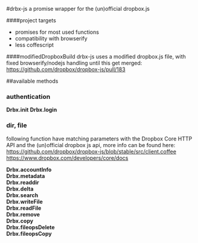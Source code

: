#drbx-js
a promise wrapper for the (un)official dropbox.js

####project targets
- promises for most used functions
- compatibility with browserify
- less coffescript

####modifiedDropboxBuild
drbx-js uses a modified dropbox.js file, with fixed browserify/nodejs handling
until this get merged: https://github.com/dropbox/dropbox-js/pull/183

##available methods
### authentication
**Drbx.init**
**Drbx.login**

### dir, file
following function have matching parameters with the Dropbox Core HTTP API
and the (un)official dropbox js api, more info can be found here:
https://github.com/dropbox/dropbox-js/blob/stable/src/client.coffee
https://www.dropbox.com/developers/core/docs

**Drbx.accountInfo**  
**Drbx.metadata**  
**Drbx.readdir**  
**Drbx.delta**  
**Drbx.search**  
**Drbx.writeFile**  
**Drbx.readFile**  
**Drbx.remove**  
**Drbx.copy**  
**Drbx.fileopsDelete**  
**Drbx.fileopsCopy**  
